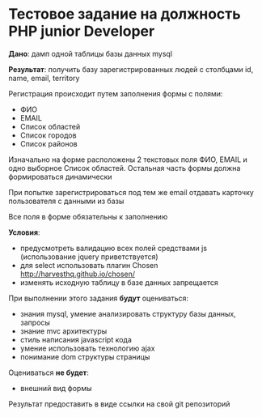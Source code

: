 # Тестовое задание на должность PHP junior Developer

**Дано**: дамп одной таблицы базы данных mysql

**Результат**: получить базу зарегистрированных людей с столбцами id, name, email, territory

Регистрация происходит путем заполнения формы с полями: 
* ФИО
* EMAIL
* Список областей
* Список городов
* Список районов

Изначально на форме расположены 2 текстовых поля ФИО, EMAIL и одно выборное Список областей. Остальная часть формы должна формироваться динамически

При попытке зарегистрироваться под тем же email отдавать карточку пользователя с данными из базы

Все поля в форме обязательны к заполнению

**Условия**:
* предусмотреть валидацию всех полей средствами js (использование jquery приветствуется)
* для select использовать плагин Chosen http://harvesthq.github.io/chosen/
* изменять исходную таблицу в базе данных запрещается

При выполнении этого задания __**будут**__ оцениваться:
* знания mysql, умение анализировать структуру базы данных, запросы
* знание mvc архитектуры 
* стиль написания javascript кода
* умение использовать технологию ajax
* понимание dom структуры страницы

Оцениваться __**не будет**__:
* внешний вид формы


Результат предоставить в виде ссылки на свой git репозиторий
